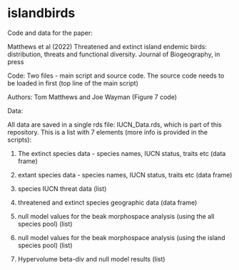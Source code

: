 # islandbirds

Code and data for the paper:

Matthews et al (2022) Threatened and extinct island endemic birds: distribution, threats and functional diversity. Journal of Biogeography, in press

Code:
Two files - main script and source code. The source code needs to be loaded in first (top line of the main script)

Authors: Tom Matthews and Joe Wayman (Figure 7 code)


Data:

All data are saved in a single rds file: IUCN_Data.rds, which is part of this repository. This is a list with 7 elements (more info is provided in the scripts):

1) The extinct species data - species names, IUCN status, traits etc (data frame)

2) extant species data - species names, IUCN status, traits etc (data frame)

3) species IUCN threat data (list)

4) threatened and extinct species geographic data (data frame)

5) null model values for the beak morphospace analysis (using the all species pool) (list)

6) null model values for the beak morphospace analysis (using the island species pool) (list)

7) Hypervolume beta-div and null model results (list)


